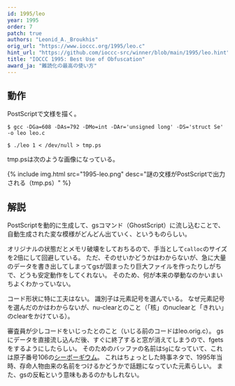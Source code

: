 ```yaml
---
id: 1995/leo
year: 1995
order: 7
patch: true
authors: "Leonid_A._Broukhis"
orig_url: "https://www.ioccc.org/1995/leo.c"
hint_url: "https://github.com/ioccc-src/winner/blob/main/1995/leo.hint"
title: "IOCCC 1995: Best Use of Obfuscation"
award_ja: "難読化の最高の使い方"
---
```


## 動作

PostScriptで文様を描く。

```
$ gcc -DGa=608 -DAs=792 -DMo=int -DAr='unsigned long' -DS='struct Se' -o leo leo.c

$ ./leo 1 < /dev/null > tmp.ps
```

tmp.psは次のような画像になっている。

{% include img.html src="1995-leo.png" desc="謎の文様がPostScriptで出力される（tmp.ps）" %}

## 解説

PostScriptを動的に生成して、gsコマンド（GhostScript）に流し込むことで、自動生成された変な模様がどんどん出ていく、というものらしい。

オリジナルの状態だとメモリ破壊をしておちるので、手当として`calloc`のサイズを2倍にして回避している。
ただ、そのせいかどうかはわからないが、急に大量のデータを書き出してしまってgsが固まったり巨大ファイルを作ったりしがちで、どうも安定動作をしてくれない。
そのため、何が本来の挙動なのかいまいちよくわかっていない。

コード形状に特に工夫はない。
識別子は元素記号を選んでいる。
なぜ元素記号を選んだのかはわからないが、nu-clearとのこと（「核」のnuclearと「きれい」のclearをかけている）。

審査員が少しコードをいじったとのこと（いじる前のコードはleo.orig.c）。
gsにデータを直接流し込んだ後、すぐに終了すると窓が消えてしまうので、fgetsをするようにしたらしい。
そのためのバッファの名前は`Sg`になっていて、これは原子番号106の[シーボーギウム](https://ja.wikipedia.org/wiki/%E3%82%B7%E3%83%BC%E3%83%9C%E3%83%BC%E3%82%AE%E3%82%A6%E3%83%A0)。
これはちょっとした時事ネタで、1995年当時、存命人物由来の名前をつけるかどうかで話題になっていた元素らしい。
また、gsの反転という意味もあるのかもしれない。
